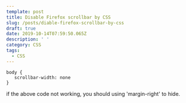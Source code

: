 ```yaml
---
template: post
title: Disable Firefox scrollbar by CSS
slug: /posts/diable-firefox-scrollbar-by-css
draft: true
date: 2019-10-14T07:59:50.065Z
description: ' '
category: CSS
tags:
  - CSS
---
```


```
body {
   scrollbar-width: none
}
```

if the above code not working, you should using 'margin-right' to hide.
